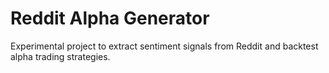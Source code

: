 # Reddit Alpha Generator

Experimental project to extract sentiment signals from Reddit and backtest alpha trading strategies.

